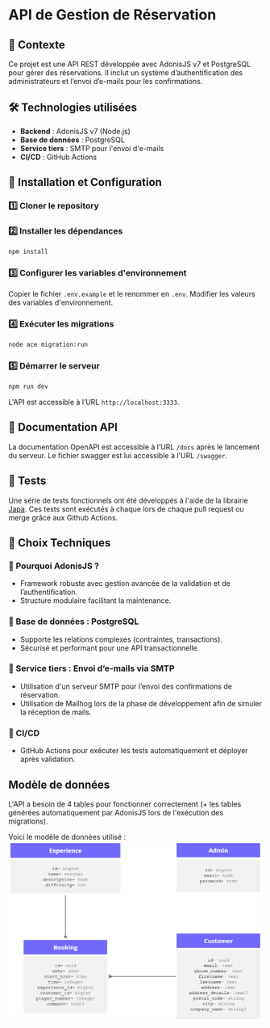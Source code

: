 # API de Gestion de Réservation

## 📌 Contexte

Ce projet est une API REST développée avec AdonisJS v7 et PostgreSQL pour gérer des réservations. Il inclut un système d’authentification des administrateurs et l’envoi d’e-mails pour les confirmations.

## 🛠️ Technologies utilisées

- **Backend** : AdonisJS v7 (Node.js)
- **Base de données** : PostgreSQL
- **Service tiers** : SMTP pour l'envoi d'e-mails
- **CI/CD** : GitHub Actions

## 🚀 Installation et Configuration

### 1️⃣ Cloner le repository

### 2️⃣ Installer les dépendances

```bash
npm install
```

### 3️⃣ Configurer les variables d'environnement

Copier le fichier `.env.example` et le renommer en `.env`. Modifier les valeurs des variables d'environnement.

### 4️⃣ Exécuter les migrations

```bash
node ace migration:run
```

### 5️⃣ Démarrer le serveur

```bash
npm run dev
```

L'API est accessible à l’URL `http://localhost:3333`.

## 📖 Documentation API

La documentation OpenAPI est accessible à l’URL `/docs` après le lancement du serveur. Le fichier swagger est lui accessible à l'URL `/swagger`.

## 🧪 Tests

Une série de tests fonctionnels ont été développés à l'aide de la librairie [Japa](https://japa.dev/docs/introduction). Ces tests sont exécutés à chaque lors de chaque pull request ou merge grâce aux Github Actions.

## 🎯 Choix Techniques

### 🔹 Pourquoi AdonisJS ?

- Framework robuste avec gestion avancée de la validation et de l’authentification.
- Structure modulaire facilitant la maintenance.

### 🔹 Base de données : PostgreSQL

- Supporte les relations complexes (contraintes, transactions).
- Sécurisé et performant pour une API transactionnelle.

### 🔹 Service tiers : Envoi d’e-mails via SMTP

- Utilisation d'un serveur SMTP pour l’envoi des confirmations de réservation.
- Utilisation de Mailhog lors de la phase de développement afin de simuler la réception de mails.

### 🔹 CI/CD

- GitHub Actions pour exécuter les tests automatiquement et déployer après validation.

## Modèle de données

L'API a besoin de 4 tables pour fonctionner correctement (+ les tables générées automatiquement par AdonisJS lors de l'exécution des migrations). 

Voici le modèle de données utilisé : 
![image info](./static/EntityRelationshipDiagram.png)
